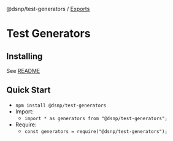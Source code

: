 @dsnp/test-generators / [Exports](modules.md)

# Test Generators

## Installing

See [README](https://github.com/LibertyDSNP/test-generators/)

## Quick Start

- `npm install @dsnp/test-generators`
- Import:
  - `import * as generators from "@dsnp/test-generators";`
- Require:
  - `const generators = require("@dsnp/test-generators");`
